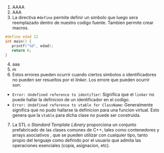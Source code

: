 1. AAAA
2. AAA
3. La directiva `#define` permite definir un simbolo que luego sera reemplazado dentro de nuestro codigo fuente. Tambien permite crear macros.
 
 ```c
 #define edad 12
 int main() {
    printf("%d", edad);
    return 0;
 }
 ```
4. aaa
5. m
6. Estos errores pueden ocurrir cuando ciertos simbolos o identificadores no pueden ser resueltos por el _linker_. Los errore que pueden ocurrir son:
 * `Error: Undefined reference to identifier`: Significa que el `linker` no puede hallar la definicion de un identificador en el codigo.
 * `Error: Undefined reference to vtable for ClassName`: Generalmente significa que no pudo hallarse la definicion para una funcion virtual. Esto genera que la `vtable` para dicha clase no puede ser construida.
7. La STL o _Standard Template Library_  proporciona un conjunto prefabricado de las clases comunes de C++, tales como contenedores y arrays asociativos , que se pueden utilizar con cualquier tipo, tanto propio del lenguaje como definido por el usuario que admita las operaciones esenciales (copia, asignacion, etc). 
